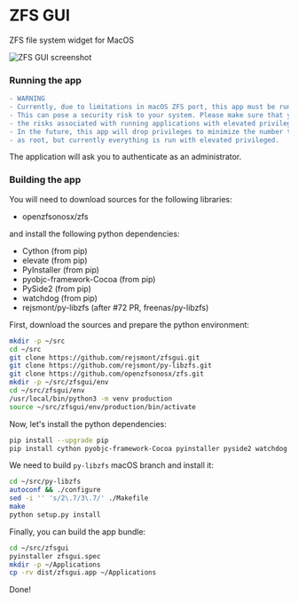 # ZFS GUI
ZFS file system widget for MacOS


![ZFS GUI screenshot](https://pbs.twimg.com/media/EKoFFphXUAIfD7C?format=jpg&name=medium "ZFS GUI screenshot")

### Running the app

```diff
- WARNING
- Currently, due to limitations in macOS ZFS port, this app must be run as root.
- This can pose a security risk to your system. Please make sure that you understand
- the risks associated with running applications with elevated privileges.
- In the future, this app will drop privileges to minimize the number tasks run
- as root, but currently everything is run with elevated privileged.
```

The application will ask you to authenticate as an administrator.

### Building the app

You will need to download sources for the following libraries:
- openzfsonosx/zfs

and install the following python dependencies:

- Cython (from pip)
- elevate (from pip)
- PyInstaller (from pip)
- pyobjc-framework-Cocoa (from pip)
- PySide2 (from pip)
- watchdog (from pip)
- rejsmont/py-libzfs (after #72 PR, freenas/py-libzfs)

First, download the sources and prepare the python environment:

```bash
mkdir -p ~/src
cd ~/src
git clone https://github.com/rejsmont/zfsgui.git
git clone https://github.com/rejsmont/py-libzfs.git
git clone https://github.com/openzfsonosx/zfs.git
mkdir -p ~/src/zfsgui/env
cd ~/src/zfsgui/env
/usr/local/bin/python3 -m venv production
source ~/src/zfsgui/env/production/bin/activate
```

Now, let's install the python dependencies:

```bash
pip install --upgrade pip
pip install cython pyobjc-framework-Cocoa pyinstaller pyside2 watchdog 
```

We need to build `py-libzfs` macOS branch and install it:

```bash
cd ~/src/py-libzfs
autoconf && ./configure
sed -i '' 's/2\.7/3\.7/' ./Makefile
make
python setup.py install
```

Finally, you can build the app bundle:

```bash
cd ~/src/zfsgui
pyinstaller zfsgui.spec
mkdir -p ~/Applications
cp -rv dist/zfsgui.app ~/Applications
```

Done!
